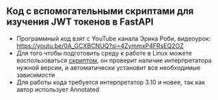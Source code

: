 ## Код с вспомогательными скриптами для изучения JWT токенов в FastAPI

- Программный код взят с YouTube канала Эрика Роби, видеоурок: https://youtu.be/0A_GCXBCNUQ?si=4ZymmxP4FRsEQ2OZ
- Для того чтобы подготовить среду к работе в Linux можете воспользоваться [скриптом](./setup.sh), он проверит наличие интерпретатора нужной версии, и автоматически установит все необходимые зависимости
- Для работы кода требуется интерпретатор 3.10 и новее, так как автор использует Annotated 
